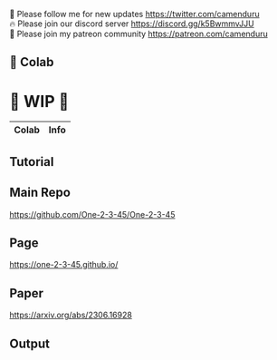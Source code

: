 🐣 Please follow me for new updates https://twitter.com/camenduru <br />
🔥 Please join our discord server https://discord.gg/k5BwmmvJJU <br />
🥳 Please join my patreon community https://patreon.com/camenduru <br />

## 🦒 Colab

# 🚦 WIP 🚦

| Colab | Info
| --- | --- |

## Tutorial

## Main Repo
https://github.com/One-2-3-45/One-2-3-45

## Page
https://one-2-3-45.github.io/

## Paper
https://arxiv.org/abs/2306.16928

## Output
